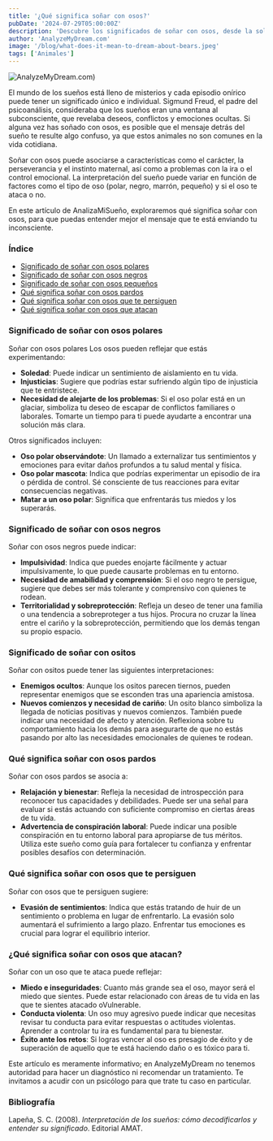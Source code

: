 ```yaml
---
title: '¿Qué significa soñar con osos?'
pubDate: '2024-07-29T05:00:00Z'
description: 'Descubre los significados de soñar con osos, desde la soledad y la ira hasta la perseverancia y el éxito.'
author: 'AnalyzeMyDream.com'
image: '/blog/what-does-it-mean-to-dream-about-bears.jpeg'
tags: ['Animales']
---
```


![AnalyzeMyDream.com](/blog/what-does-it-mean-to-dream-about-bears.jpeg))

El mundo de los sueños está lleno de misterios y cada episodio onírico puede tener un significado único e individual. Sigmund Freud, el padre del psicoanálisis, consideraba que los sueños eran una ventana al subconsciente, que revelaba deseos, conflictos y emociones ocultas. Si alguna vez has soñado con osos, es posible que el mensaje detrás del sueño te resulte algo confuso, ya que estos animales no son comunes en la vida cotidiana.

Soñar con osos puede asociarse a características como el carácter, la perseverancia y el instinto maternal, así como a problemas con la ira o el control emocional. La interpretación del sueño puede variar en función de factores como el tipo de oso (polar, negro, marrón, pequeño) y si el oso te ataca o no.

En este artículo de AnalizaMiSueño, exploraremos qué significa soñar con osos, para que puedas entender mejor el mensaje que te está enviando tu inconsciente.

### Índice

- [Significado de soñar con osos polares](#significado-de-soñar-con-osos-polares)
- [Significado de soñar con osos negros](#significado-de-soñar-con-osos-negros)
- [Significado de soñar con osos pequeños](#significado-de-soñar-con-osos-pequenos)
- [Qué significa soñar con osos pardos](#que-significa-soñar-con-osos-pardos)
- [Qué significa soñar con osos que te persiguen](#que-significa-soñar-con-osos-que-te-persiguen)
- [Qué significa soñar con osos que atacan](#que-significa-soñar-con-osos-que-atacan)

### Significado de soñar con osos polares

Soñar con osos polares Los osos pueden reflejar que estás experimentando:

- **Soledad**: Puede indicar un sentimiento de aislamiento en tu vida.
- **Injusticias**: Sugiere que podrías estar sufriendo algún tipo de injusticia que te entristece.
- **Necesidad de alejarte de los problemas**: Si el oso polar está en un glaciar, simboliza tu deseo de escapar de conflictos familiares o laborales. Tomarte un tiempo para ti puede ayudarte a encontrar una solución más clara.

Otros significados incluyen:

- **Oso polar observándote**: Un llamado a externalizar tus sentimientos y emociones para evitar daños profundos a tu salud mental y física.
- **Oso polar mascota**: Indica que podrías experimentar un episodio de ira o pérdida de control. Sé consciente de tus reacciones para evitar consecuencias negativas.
- **Matar a un oso polar**: Significa que enfrentarás tus miedos y los superarás.

### Significado de soñar con osos negros

Soñar con osos negros puede indicar:

- **Impulsividad**: Indica que puedes enojarte fácilmente y actuar impulsivamente, lo que puede causarte problemas en tu entorno.
- **Necesidad de amabilidad y comprensión**: Si el oso negro te persigue, sugiere que debes ser más tolerante y comprensivo con quienes te rodean.
- **Territorialidad y sobreprotección**: Refleja un deseo de tener una familia o una tendencia a sobreproteger a tus hijos. Procura no cruzar la línea entre el cariño y la sobreprotección, permitiendo que los demás tengan su propio espacio.

### Significado de soñar con ositos

Soñar con ositos puede tener las siguientes interpretaciones:

- **Enemigos ocultos**: Aunque los ositos parecen tiernos, pueden representar enemigos que se esconden tras una apariencia amistosa.
- **Nuevos comienzos y necesidad de cariño**: Un osito blanco simboliza la llegada de noticias positivas y nuevos comienzos. También puede indicar una necesidad de afecto y atención. Reflexiona sobre tu comportamiento hacia los demás para asegurarte de que no estás pasando por alto las necesidades emocionales de quienes te rodean.

### Qué significa soñar con osos pardos

Soñar con osos pardos se asocia a:

- **Relajación y bienestar**: Refleja la necesidad de introspección para reconocer tus capacidades y debilidades. Puede ser una señal para evaluar si estás actuando con suficiente compromiso en ciertas áreas de tu vida.
- **Advertencia de conspiración laboral**: Puede indicar una posible conspiración en tu entorno laboral para apropiarse de tus méritos. Utiliza este sueño como guía para fortalecer tu confianza y enfrentar posibles desafíos con determinación.

### Qué significa soñar con osos que te persiguen

Soñar con osos que te persiguen sugiere:

- **Evasión de sentimientos**: Indica que estás tratando de huir de un sentimiento o problema en lugar de enfrentarlo. La evasión solo aumentará el sufrimiento a largo plazo. Enfrentar tus emociones es crucial para lograr el equilibrio interior.

### ¿Qué significa soñar con osos que atacan?

Soñar con un oso que te ataca puede reflejar:

- **Miedo e inseguridades**: Cuanto más grande sea el oso, mayor será el miedo que sientes. Puede estar relacionado con áreas de tu vida en las que te sientes atacado oVulnerable.
- **Conducta violenta**: Un oso muy agresivo puede indicar que necesitas revisar tu conducta para evitar respuestas o actitudes violentas. Aprender a controlar tu ira es fundamental para tu bienestar.
- **Éxito ante los retos**: Si logras vencer al oso es presagio de éxito y de superación de aquello que te está haciendo daño o es tóxico para ti.

Este artículo es meramente informativo; en AnalyzeMyDream no tenemos autoridad para hacer un diagnóstico ni recomendar un tratamiento. Te invitamos a acudir con un psicólogo para que trate tu caso en particular.

### Bibliografía

Lapeña, S. C. (2008). *Interpretación de los sueños: cómo decodificarlos y entender su significado*. Editorial AMAT.
